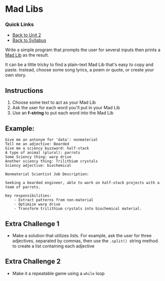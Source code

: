 # Mad Libs

### Quick Links
- [Back to Unit 2](https://github.com/PdxCodeGuild/Programming101/blob/master/units/unit-2.md)
- [Back to Syllabus](https://github.com/PdxCodeGuild/Programming101)

Write a simple program that prompts the user for several inputs then
prints a [Mad Lib](https://en.wikipedia.org/wiki/Mad_Libs) as the result.

It can be a little tricky to find a plain-text Mad Lib that's easy to copy and paste. Instead, choose some song lyrics, a poem or quote, or create your own story.

## Instructions

1. Choose some text to act as your Mad Lib
2. Ask the user for each word you'll put in your Mad Lib
3. Use an **f-string** to put each word into the Mad Lib

## Example:

```
Give me an antonym for 'data': nonmaterial
Tell me an adjective: Bearded
Give me a sciency buzzword: half-stack
A type of animal (plural): parrots
Some Sciency thing: warp drive
Another sciency thing: Trilithium crystals
Sciency adjective: biochemical

Nonmaterial Scientist Job Description:

Seeking a bearded engineer, able to work on half-stack projects with a team of parrots.

Key responsibilities:
    - Extract patterns from non-material
    - Optimize warp drive
    - Transform trilithium crystals into biochemical material.
```


## Extra Challenge 1
* Make a solution that utilizes lists. For example, ask the user for three adjectives, separated by commas, then use the `.split() `string method to create a list containing each adjective

## Extra Challenge 2
* Make it a repeatable game using a `while` loop
